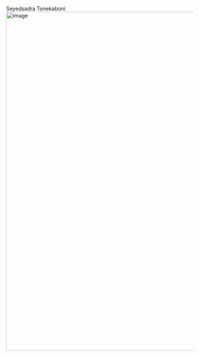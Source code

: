 Seyedsadra Tonekaboni
<img width="913" alt="image" src="https://user-images.githubusercontent.com/46113981/191391199-debf1115-a002-48fe-94ac-9f566ff76630.png">
